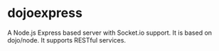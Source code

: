 dojoexpress
===========

A Node.js Express based server with Socket.io support.  It is based on dojo/node. It supports RESTful services.
